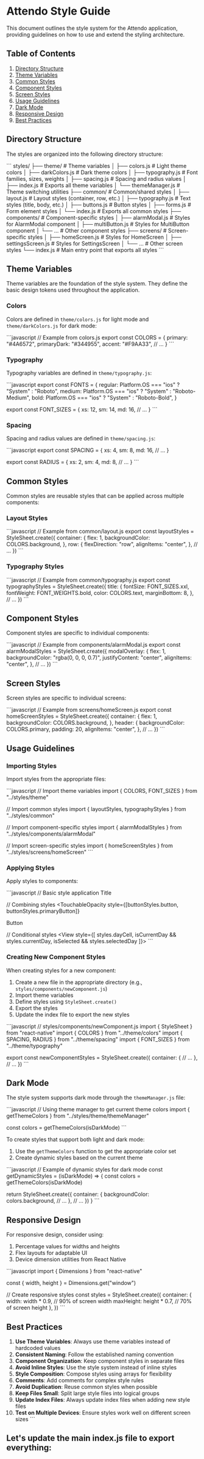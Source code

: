 # Attendo Style Guide

This document outlines the style system for the Attendo application, providing guidelines on how to use and extend the styling architecture.

## Table of Contents

1. [Directory Structure](#directory-structure)
2. [Theme Variables](#theme-variables)
3. [Common Styles](#common-styles)
4. [Component Styles](#component-styles)
5. [Screen Styles](#screen-styles)
6. [Usage Guidelines](#usage-guidelines)
7. [Dark Mode](#dark-mode)
8. [Responsive Design](#responsive-design)
9. [Best Practices](#best-practices)

## Directory Structure

The styles are organized into the following directory structure:

\`\`\`
styles/
├── theme/              # Theme variables
│   ├── colors.js       # Light theme colors
│   ├── darkColors.js   # Dark theme colors
│   ├── typography.js   # Font families, sizes, weights
│   ├── spacing.js      # Spacing and radius values
│   ├── index.js        # Exports all theme variables
│   └── themeManager.js # Theme switching utilities
├── common/             # Common/shared styles
│   ├── layout.js       # Layout styles (container, row, etc.)
│   ├── typography.js   # Text styles (title, body, etc.)
│   ├── buttons.js      # Button styles
│   ├── forms.js        # Form element styles
│   └── index.js        # Exports all common styles
├── components/         # Component-specific styles
│   ├── alarmModal.js   # Styles for AlarmModal component
│   ├── multiButton.js  # Styles for MultiButton component
│   └── ...             # Other component styles
├── screens/            # Screen-specific styles
│   ├── homeScreen.js   # Styles for HomeScreen
│   ├── settingsScreen.js # Styles for SettingsScreen
│   └── ...             # Other screen styles
└── index.js            # Main entry point that exports all styles
\`\`\`

## Theme Variables

Theme variables are the foundation of the style system. They define the basic design tokens used throughout the application.

### Colors

Colors are defined in `theme/colors.js` for light mode and `theme/darkColors.js` for dark mode:

\`\`\`javascript
// Example from colors.js
export const COLORS = {
  primary: "#4A6572",
  primaryDark: "#344955",
  accent: "#F9AA33",
  // ...
}
\`\`\`

### Typography

Typography variables are defined in `theme/typography.js`:

\`\`\`javascript
export const FONTS = {
  regular: Platform.OS === "ios" ? "System" : "Roboto",
  medium: Platform.OS === "ios" ? "System" : "Roboto-Medium",
  bold: Platform.OS === "ios" ? "System" : "Roboto-Bold",
}

export const FONT_SIZES = {
  xs: 12,
  sm: 14,
  md: 16,
  // ...
}
\`\`\`

### Spacing

Spacing and radius values are defined in `theme/spacing.js`:

\`\`\`javascript
export const SPACING = {
  xs: 4,
  sm: 8,
  md: 16,
  // ...
}

export const RADIUS = {
  xs: 2,
  sm: 4,
  md: 8,
  // ...
}
\`\`\`

## Common Styles

Common styles are reusable styles that can be applied across multiple components:

### Layout Styles

\`\`\`javascript
// Example from common/layout.js
export const layoutStyles = StyleSheet.create({
  container: {
    flex: 1,
    backgroundColor: COLORS.background,
  },
  row: {
    flexDirection: "row",
    alignItems: "center",
  },
  // ...
})
\`\`\`

### Typography Styles

\`\`\`javascript
// Example from common/typography.js
export const typographyStyles = StyleSheet.create({
  title: {
    fontSize: FONT_SIZES.xxl,
    fontWeight: FONT_WEIGHTS.bold,
    color: COLORS.text,
    marginBottom: 8,
  },
  // ...
})
\`\`\`

## Component Styles

Component styles are specific to individual components:

\`\`\`javascript
// Example from components/alarmModal.js
export const alarmModalStyles = StyleSheet.create({
  modalOverlay: {
    flex: 1,
    backgroundColor: "rgba(0, 0, 0, 0.7)",
    justifyContent: "center",
    alignItems: "center",
  },
  // ...
})
\`\`\`

## Screen Styles

Screen styles are specific to individual screens:

\`\`\`javascript
// Example from screens/homeScreen.js
export const homeScreenStyles = StyleSheet.create({
  container: {
    flex: 1,
    backgroundColor: COLORS.background,
  },
  header: {
    backgroundColor: COLORS.primary,
    padding: 20,
    alignItems: "center",
  },
  // ...
})
\`\`\`

## Usage Guidelines

### Importing Styles

Import styles from the appropriate files:

\`\`\`javascript
// Import theme variables
import { COLORS, FONT_SIZES } from "../styles/theme"

// Import common styles
import { layoutStyles, typographyStyles } from "../styles/common"

// Import component-specific styles
import { alarmModalStyles } from "../styles/components/alarmModal"

// Import screen-specific styles
import { homeScreenStyles } from "../styles/screens/homeScreen"
\`\`\`

### Applying Styles

Apply styles to components:

\`\`\`javascript
// Basic style application
<View style={layoutStyles.container}>
  <Text style={typographyStyles.title}>Title</Text>
</View>

// Combining styles
<TouchableOpacity 
  style={[buttonStyles.button, buttonStyles.primaryButton]}
>
  <Text style={buttonStyles.buttonText}>Button</Text>
</TouchableOpacity>

// Conditional styles
<View style={[
  styles.dayCell,
  isCurrentDay && styles.currentDay,
  isSelected && styles.selectedDay
]}>
\`\`\`

### Creating New Component Styles

When creating styles for a new component:

1. Create a new file in the appropriate directory (e.g., `styles/components/newComponent.js`)
2. Import theme variables
3. Define styles using `StyleSheet.create()`
4. Export the styles
5. Update the index file to export the new styles

\`\`\`javascript
// styles/components/newComponent.js
import { StyleSheet } from "react-native"
import { COLORS } from "../theme/colors"
import { SPACING, RADIUS } from "../theme/spacing"
import { FONT_SIZES } from "../theme/typography"

export const newComponentStyles = StyleSheet.create({
  container: {
    // ...
  },
  // ...
})
\`\`\`

## Dark Mode

The style system supports dark mode through the `themeManager.js` file:

\`\`\`javascript
// Using theme manager to get current theme colors
import { getThemeColors } from "../styles/theme/themeManager"

const colors = getThemeColors(isDarkMode)
\`\`\`

To create styles that support both light and dark mode:

1. Use the `getThemeColors` function to get the appropriate color set
2. Create dynamic styles based on the current theme

\`\`\`javascript
// Example of dynamic styles for dark mode
const getDynamicStyles = (isDarkMode) => {
  const colors = getThemeColors(isDarkMode)
  
  return StyleSheet.create({
    container: {
      backgroundColor: colors.background,
      // ...
    },
    // ...
  })
}
\`\`\`

## Responsive Design

For responsive design, consider using:

1. Percentage values for widths and heights
2. Flex layouts for adaptable UI
3. Device dimension utilities from React Native

\`\`\`javascript
import { Dimensions } from "react-native"

const { width, height } = Dimensions.get("window")

// Create responsive styles
const styles = StyleSheet.create({
  container: {
    width: width * 0.9, // 90% of screen width
    maxHeight: height * 0.7, // 70% of screen height
  },
})
\`\`\`

## Best Practices

1. **Use Theme Variables**: Always use theme variables instead of hardcoded values
2. **Consistent Naming**: Follow the established naming convention
3. **Component Organization**: Keep component styles in separate files
4. **Avoid Inline Styles**: Use the style system instead of inline styles
5. **Style Composition**: Compose styles using arrays for flexibility
6. **Comments**: Add comments for complex style rules
7. **Avoid Duplication**: Reuse common styles when possible
8. **Keep Files Small**: Split large style files into logical groups
9. **Update Index Files**: Always update index files when adding new style files
10. **Test on Multiple Devices**: Ensure styles work well on different screen sizes
\`\`\`

## Let's update the main index.js file to export everything:
